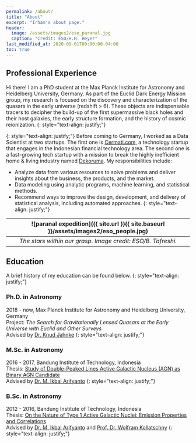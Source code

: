 ```yaml
---
permalink: /about/
title: "About"
excerpt: "Irham's about page."
header:
  image: /assets/images2/eso_paranal.jpg
  caption: "Credit: ESO/H.H. Heyer"
last_modified_at: 2020-09-01T00:00:00-04:00
toc: true
---
```


## Professional Experience

Hi there! I am a PhD student at the Max Planck Institute for Astronomy and Heidelberg University, Germany. As part of the Euclid Dark Energy Mission group, my research is focused on the discovery and characterization of the quasars in the early universe (redshift > 6). These objects are indispensable tracers to decipher the build-up of the first supermassive black holes and their host galaxies, the early structure formation, and the history of cosmic reionization.
{: style="text-align: justify;"}

{: style="text-align: justify;"}
Before coming to Germany, I worked as a Data Scientist at two startups. The first one is [Cermati.com](https://www.cermati.com/tentang-cermati), a technology startup that engages in the Indonesian financial technology area. The second one is a fast-growing tech startup with a mission to break the highly inefficient home & living industry named [Dekoruma](https://www.dekoruma.com/artikel/2650/about-us). My responsibilities include:
* Analyze data from various resources to solve problems and deliver insights about the business, the products, and the market.
* Data modeling using analytic programs, machine learning, and statistical methods.
* Recommend ways to improve the design, development, and delivery of statistical analysis, including automated approaches.
{: style="text-align: justify;"}

| ![paranal expedition]({{ site.url }}{{ site.baseurl }}/assets/images2/eso_people.jpg) | 
|:--:| 
| *The stars within our grasp. Image credit: ESO/B. Tafreshi.* |


## Education

A brief history of my education can be found below. 
{: style="text-align: justify;"}

### Ph.D. in Astronomy
2018 - now, Max Planck Institute for Astronomy and Heidelberg University, Germany \
Project: *The Search for Gravitationally Lensed Quasars at the Early Universe with Euclid and Other Surveys* \
Advised by [Dr. Knud Jahnke](https://www.mpia.de/homes/jahnke/)
{: style="text-align: justify;"}

### M.Sc. in Astronomy
2016 - 2017, Bandung Institute of Technology, Indonesia \
Thesis: [Study of Double-Peaked Lines Active Galactic Nucleus (AGN) as Binary AGN Candidate](https://www.researchgate.net/publication/320056967_Study_of_Double-Peaked_Emission_Lines_AGN_as_Binary_AGN_Candidate) \
Advised by [Dr. M. Ikbal Arifyanto](https://www.itb.ac.id/staff/view/mochamad-ikbal-arifyanto-see)
{: style="text-align: justify;"}

### B.Sc. in Astronomy
2012 - 2016, Bandung Institute of Technology, Indonesia \
Thesis: [On the Nature of Type 1 Active Galactic Nuclei: Emission Properties and Correlations](https://www.researchgate.net/publication/306344484_On_the_Nature_of_Type_1_AGN_Emission_Properties_and_Correlations) \
Advised by [Dr. M. Ikbal Arifyanto](https://www.itb.ac.id/staff/view/mochamad-ikbal-arifyanto-see) and [Prof. Dr. Wolfram Kollatschny](https://www.astro.physik.uni-goettingen.de/~wkollat/)
{: style="text-align: justify;"}

